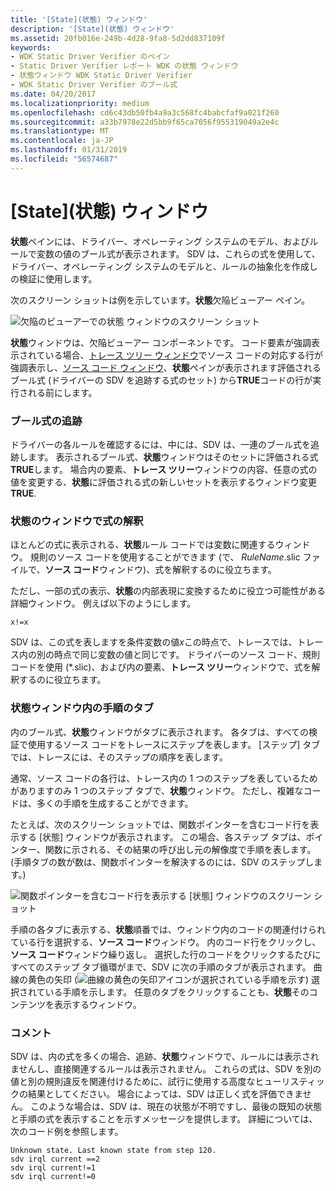 ```yaml
---
title: '[State](状態) ウィンドウ'
description: '[State](状態) ウィンドウ'
ms.assetid: 20fb016e-249b-4d28-9fa8-5d2dd837109f
keywords:
- WDK Static Driver Verifier のペイン
- Static Driver Verifier レポート WDK の状態 ウィンドウ
- 状態ウィンドウ WDK Static Driver Verifier
- WDK Static Driver Verifier のブール式
ms.date: 04/20/2017
ms.localizationpriority: medium
ms.openlocfilehash: cd6c43db50fb4a9a3c568fc4babcfaf9a021f260
ms.sourcegitcommit: a33b7978e22d5bb9f65ca7056f955319049a2e4c
ms.translationtype: MT
ms.contentlocale: ja-JP
ms.lasthandoff: 01/31/2019
ms.locfileid: "56574687"
---
```

# <a name="state-pane"></a>[State]\(状態\) ウィンドウ


**状態**ペインには、ドライバー、オペレーティング システムのモデル、およびルールで変数の値のブール式が表示されます。 SDV は、これらの式を使用して、ドライバー、オペレーティング システムのモデルと、ルールの抽象化を作成しの検証に使用します。

次のスクリーン ショットは例を示しています。**状態**欠陥ビューアー ペイン。

![欠陥のビューアーでの状態 ウィンドウのスクリーン ショット](images/sdv-state.png)

**状態**ウィンドウは、欠陥ビューアー コンポーネントです。 コード要素が強調表示されている場合、[トレース ツリー ウィンドウ](trace-tree-pane.md)でソース コードの対応する行が強調表示し、[ソース コード ウィンドウ](source-code-pane.md)、**状態**ペインが表示されます評価されるブール式 (ドライバーの SDV を追跡する式のセット) から**TRUE**コードの行が実行される前にします。

### <a name="span-idtrackingbooleanexpressionsspanspan-idtrackingbooleanexpressionsspantracking-boolean-expressions"></a><span id="tracking_boolean_expressions"></span><span id="TRACKING_BOOLEAN_EXPRESSIONS"></span>ブール式の追跡

ドライバーの各ルールを確認するには、中には、SDV は、一連のブール式を追跡します。 表示されるブール式、**状態**ウィンドウはそのセットに評価される式**TRUE**します。 場合内の要素、**トレース ツリー**ウィンドウの内容、任意の式の値を変更する、**状態**に評価される式の新しいセットを表示するウィンドウ変更**TRUE**.

### <a name="span-idinterpretingexpressionsinthestatepanespanspan-idinterpretingexpressionsinthestatepanespaninterpreting-expressions-in-the-state-pane"></a><span id="interpreting_expressions_in_the_state_pane"></span><span id="INTERPRETING_EXPRESSIONS_IN_THE_STATE_PANE"></span>状態のウィンドウで式の解釈

ほとんどの式に表示される、**状態**ルール コードでは変数に関連するウィンドウ。 規則のソース コードを使用することができます (で、 *RuleName*.slic ファイルで、**ソース コード**ウィンドウ)、式を解釈するのに役立ちます。

ただし、一部の式の表示、**状態**の内部表現に変換するために役立つ可能性がある詳細ウィンドウ。 例えば以下のようにします。

```
x!=x
```

SDV は、この式を表しますを条件変数の値*x*この時点で、トレースでは、トレース内の別の時点で同じ変数の値と同じです。 ドライバーのソース コード、規則コードを使用 (\*.slic)、および内の要素、**トレース ツリー**ウィンドウで、式を解釈するのに役立ちます。

### <a name="span-idsteptabsinthestatepanespanspan-idsteptabsinthestatepanespanstep-tabs-in-the-state-pane"></a><span id="step_tabs_in_the_state_pane"></span><span id="STEP_TABS_IN_THE_STATE_PANE"></span>状態ウィンドウ内の手順のタブ

内のブール式、**状態**ウィンドウがタブに表示されます。 各タブは、すべての検証で使用するソース コードをトレースにステップを表します。 [ステップ] タブでは、トレースには、そのステップの順序を表します。

通常、ソース コードの各行は、トレース内の 1 つのステップを表しているためがありますのみ 1 つのステップ タブで、**状態**ウィンドウ。 ただし、複雑なコードは、多くの手順を生成することができます。

たとえば、次のスクリーン ショットでは、関数ポインターを含むコード行を表示する [状態] ウィンドウが表示されます。 この場合、各ステップ タブは、ポインター、関数に示される、その結果の呼び出し元の解像度で手順を表します。 (手順タブの数が数は、関数ポインターを解決するのには、SDV のステップします。)

![関数ポインターを含むコード行を表示する [状態] ウィンドウのスクリーン ショット](images/sdv-statetab.png)

手順の各タブに表示する、**状態**順番では、ウィンドウ内のコードの関連付けられている行を選択する、**ソース コード**ウィンドウ。 内のコード行をクリックし、**ソース コード**ウィンドウ繰り返し。 選択した行のコードをクリックするたびにすべてのステップ タブ循環がまで、SDV に次の手順のタブが表示されます。 曲線の黄色の矢印 (![曲線の黄色の矢印アイコンが選択されている手順を示す](images/sdv-ico-steptab.png)) 選択されている手順を示します。 任意のタブをクリックすることも、**状態**そのコンテンツを表示するウィンドウ。

### <a name="span-idcommentspanspan-idcommentspancomment"></a><span id="comment"></span><span id="COMMENT"></span>コメント

SDV は、内の式を多くの場合、追跡、**状態**ウィンドウで、ルールには表示されませんし、直接関連するルールは表示されません。 これらの式は、SDV を別の値と別の規則違反を関連付けるために、試行に使用する高度なヒューリスティックの結果としてください。 場合によっては、SDV は正しく式を評価できません。 このような場合は、SDV は、現在の状態が不明ですし、最後の既知の状態と手順の式を表示することを示すメッセージを提供します。 詳細については、次のコード例を参照します。

```
Unknown state. Last known state from step 120.
sdv irql current ==2
sdv irql current!=1
sdv irql current!=0
```

 

 





